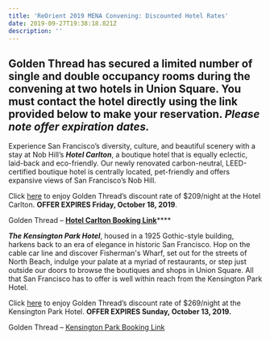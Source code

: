 ```yaml
---
title: 'ReOrient 2019 MENA Convening: Discounted Hotel Rates'
date: 2019-09-27T19:38:18.821Z
description: ''
---
```

## Golden Thread has secured a limited number of single and double occupancy rooms during the convening at two hotels in Union Square. You must contact the hotel directly using the link provided below to make your reservation. _Please note offer expiration dates._

Experience San Francisco’s diversity, culture, and beautiful scenery with a stay at Nob Hill’s **_Hotel Carlton_**, a boutique hotel that is equally eclectic, laid-back and eco-friendly. Our newly renovated carbon-neutral, LEED-certified boutique hotel is centrally located, pet-friendly and offers expansive views of San Francisco’s Nob Hill.

Click [here](https://gc.synxis.com/rez.aspx?Hotel=59679&Chain=25042&template=CAR&arrive=11/8/2019&depart=11/11/2019&adult=1&child=0&group=1911GOLDEN) to enjoy Golden Thread’s discount rate of $209/night at the Hotel Carlton. **OFFER EXPIRES Friday, October 18, 2019**.

Golden Thread – [**Hotel Carlton Booking Link**](https://gc.synxis.com/rez.aspx?Hotel=59679&Chain=25042&template=CAR&arrive=11/8/2019&depart=11/11/2019&adult=1&child=0&group=1911GOLDEN)****

**_The Kensington Park Hotel_**, housed in a 1925 Gothic-style building, harkens back to an era of elegance in historic San Francisco. Hop on the cable car line and discover Fisherman's Wharf, set out for the streets of North Beach, indulge your palate at a myriad of restaurants, or step just outside our doors to browse the boutiques and shops in Union Square. All that San Francisco has to offer is well within reach from the Kensington Park Hotel.

Click [here](https://be.synxis.com/?adult=1&arrive=2019-11-08&chain=25881&child=0&clearcache=all&configcode=initialConfig¤cy=USD&depart=2019-11-09&group=GOLDTHREAD&hotel=55678&level=hotel&locale=en-US&nocache=true¬rack=true&rooms=1&themecode=initialTheme) to enjoy Golden Thread’s discount rate of $269/night at the Kensington Park Hotel. **OFFER EXPIRES Sunday, October 13, 2019.**

Golden Thread – [Kensington Park Booking Link](https://be.synxis.com/?adult=1&arrive=2019-11-08&chain=25881&child=0&clearcache=all&configcode=initialConfig&currency=USD&depart=2019-11-09&group=GOLDTHREAD&hotel=55678&level=hotel&locale=en-US&nocache=true&notrack=true&rooms=1&themecode=initialTheme)
